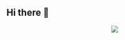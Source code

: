 ## Hi there 👋 
<!-- <p align="center"><img src="https://i.giphy.com/RThN0hOS2GO4M.gif" /></p>
<p align="center"><img src="https://i.giphy.com/86QMJk7uioeOxxTsXN.webp" /></p> -->
<p align="center"><img src="https://i.giphy.com/cyVr838vnO3MoD3Tlo.webp" /></p>

<!--
**vibhmitra/vibhmitra** is a ✨ _special_ ✨ repository because its `README.md` (this file) appears on your GitHub profile.

Here are some ideas to get myself started:

- 🔭 I’m currently working on ...
- 🌱 I’m currently learning ...
- 👯 I’m looking to collaborate on ...
- 🤔 I’m looking for help with ...
- 💬 Ask me about ...
- 📫 How to reach me: ...
- 😄 Pronouns: ...
- ⚡ Fun fact: ...
-->
